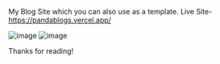 My Blog Site which you can also use as a template.
Live Site- https://pandablogs.vercel.app/

![image](https://user-images.githubusercontent.com/89985177/181924943-1dfab953-5b7b-41da-aba3-13962bcac7a8.png)
![image](https://user-images.githubusercontent.com/89985177/181924956-9f1c1aa6-27d7-4f7c-872e-8994e87b91f9.png)

Thanks for reading!
